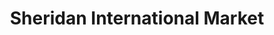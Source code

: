 ---
title: "Sheridan International Market"
url: /washington/sheridan-international-market/
shop: Lebensmittel
---